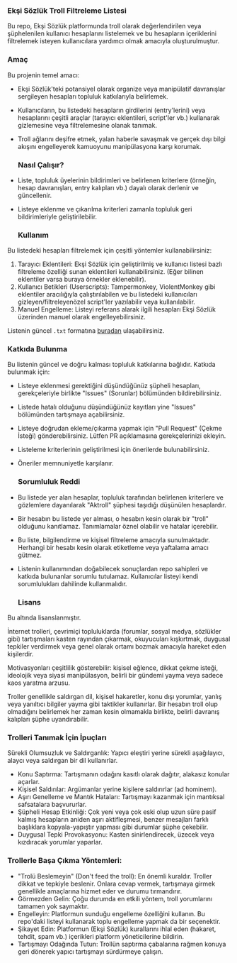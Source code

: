  ### Ekşi Sözlük Troll Filtreleme Listesi

Bu repo, Ekşi Sözlük platformunda troll olarak değerlendirilen veya şüphelenilen kullanıcı hesaplarını listelemek ve bu hesapların içeriklerini filtrelemek isteyen kullanıcılara yardımcı olmak amacıyla oluşturulmuştur.

  ### Amaç

Bu projenin temel amacı:

* Ekşi Sözlük'teki potansiyel olarak organize veya manipülatif davranışlar sergileyen hesapları topluluk katkılarıyla belirlemek.
* Kullanıcıların, bu listedeki hesapların girdilerini (entry'lerini) veya hesaplarını çeşitli araçlar (tarayıcı eklentileri, script'ler vb.) kullanarak gizlemesine veya filtrelemesine olanak tanımak.
* Troll ağlarını deşifre etmek, yalan haberle savaşmak ve gerçek dışı bilgi akışını engelleyerek kamuoyunu manipülasyona karşı korumak.

  ### Nasıl Çalışır?

* Liste, topluluk üyelerinin bildirimleri ve belirlenen kriterlere (örneğin, hesap davranışları, entry kalıpları vb.) dayalı olarak derlenir ve güncellenir.
* Listeye eklenme ve çıkarılma kriterleri zamanla topluluk geri bildirimleriyle geliştirilebilir.

  ### Kullanım

Bu listedeki hesapları filtrelemek için çeşitli yöntemler kullanabilirsiniz:

1. Tarayıcı Eklentileri: Ekşi Sözlük için geliştirilmiş ve kullanıcı listesi bazlı filtreleme özelliği sunan eklentileri kullanabilirsiniz. (Eğer bilinen eklentiler varsa buraya örnekler eklenebilir).
2. Kullanıcı Betikleri (Userscripts): Tampermonkey, ViolentMonkey gibi eklentiler aracılığıyla çalıştırılabilen ve bu listedeki kullanıcıları gizleyen/filtreleyenözel script'ler yazılabilir veya kullanılabilir.
3. Manuel Engelleme: Listeyi referans alarak ilgili hesapları Ekşi Sözlük üzerinden manuel olarak engelleyebilirsiniz.

Listenin güncel `.txt` formatına [buradan](https://raw.githubusercontent.com/bat9254/troll-list/refs/heads/main/list.txt) ulaşabilirsiniz.

  ### Katkıda Bulunma

Bu listenin güncel ve doğru kalması topluluk katkılarına bağlıdır. Katkıda bulunmak için:

* Listeye eklenmesi gerektiğini düşündüğünüz şüpheli hesapları, gerekçeleriyle birlikte "Issues" (Sorunlar) bölümünden bildirebilirsiniz.
* Listede hatalı olduğunu düşündüğünüz kayıtları yine "Issues" bölümünden tartışmaya açabilirsiniz.
* Listeye doğrudan ekleme/çıkarma yapmak için "Pull Request" (Çekme İsteği) gönderebilirsiniz. Lütfen PR açıklamasına gerekçelerinizi ekleyin.
* Listeleme kriterlerinin geliştirilmesi için önerilerde bulunabilirsiniz.
* Öneriler memnuniyetle karşılanır.

  ### Sorumluluk Reddi

* Bu listede yer alan hesaplar, topluluk tarafından belirlenen kriterlere ve gözlemlere dayanılarak "Aktroll" şüphesi taşıdığı düşünülen hesaplardır.
* Bir hesabın bu listede yer alması, o hesabın kesin olarak bir "troll" olduğunu kanıtlamaz. Tanımlamalar öznel olabilir ve hatalar içerebilir.
* Bu liste, bilgilendirme ve kişisel filtreleme amacıyla sunulmaktadır. Herhangi bir hesabı kesin olarak etiketleme veya yaftalama amacı gütmez.
* Listenin kullanımından doğabilecek sonuçlardan repo sahipleri ve katkıda bulunanlar sorumlu tutulamaz. Kullanıcılar listeyi kendi sorumlulukları dahilinde kullanmalıdır.

  ### Lisans

Bu altında lisanslanmıştır.


İnternet trolleri, çevrimiçi topluluklarda (forumlar, sosyal medya, sözlükler gibi) tartışmaları kasten rayından çıkarmak, okuyucuları kışkırtmak, duygusal tepkiler verdirmek veya genel olarak ortamı bozmak amacıyla hareket eden kişilerdir. 

Motivasyonları çeşitlilik gösterebilir: kişisel eğlence, dikkat çekme isteği, ideolojik veya siyasi manipülasyon, belirli bir gündemi yayma veya sadece kaos yaratma arzusu.

Troller genellikle saldırgan dil, kişisel hakaretler, konu dışı yorumlar, yanlış veya yanıltıcı bilgiler yayma gibi taktikler kullanırlar. Bir hesabın troll olup olmadığını belirlemek her zaman kesin olmamakla birlikte, belirli davranış kalıpları şüphe uyandırabilir.


 ### Trolleri Tanımak İçin İpuçları

Sürekli Olumsuzluk ve Saldırganlık: Yapıcı eleştiri yerine sürekli aşağılayıcı, alaycı veya saldırgan bir dil kullanırlar.
* Konu Saptırma: Tartışmanın odağını kasıtlı olarak dağıtır, alakasız konular açarlar.
* Kişisel Saldırılar: Argümanlar yerine kişilere saldırırlar (ad hominem).
* Aşırı Genelleme ve Mantık Hataları: Tartışmayı kazanmak için mantıksal safsatalara başvururlar.
* Şüpheli Hesap Etkinliği: Çok yeni veya çok eski olup uzun süre pasif kalmış hesapların aniden aşırı aktifleşmesi, benzer mesajları farklı başlıklara kopyala-yapıştır yapması gibi durumlar şüphe çekebilir.
* Duygusal Tepki Provokasyonu: Kasten sinirlendirecek, üzecek veya kızdıracak yorumlar yaparlar.

 ### Trollerle Başa Çıkma Yöntemleri:

* "Trolü Beslemeyin" (Don't feed the troll): En önemli kuraldır. Troller dikkat ve tepkiyle beslenir. Onlara cevap vermek, tartışmaya girmek genellikle amaçlarına hizmet eder ve durumu tırmandırır.
* Görmezden Gelin: Çoğu durumda en etkili yöntem, troll yorumlarını tamamen yok saymaktır.
* Engelleyin: Platformun sunduğu engelleme özelliğini kullanın. Bu repo'daki listeyi kullanarak toplu engelleme yapmak da bir seçenektir.
* Şikayet Edin: Platformun (Ekşi Sözlük) kurallarını ihlal eden (hakaret, tehdit, spam vb.) içerikleri platform yöneticilerine bildirin.
* Tartışmayı Odağında Tutun: Trollün saptırma çabalarına rağmen konuya geri dönerek yapıcı tartışmayı sürdürmeye çalışın.
